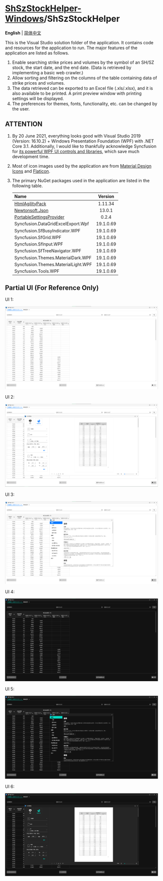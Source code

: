 # [ShSzStockHelper-Windows](../../..)/ShSzStockHelper

**English** | [简体中文](./README-zhCN.md)

This is the Visual Studio solution folder of the application. It contains code and resources for the application to run. The major features of the application are listed as follows.

1. Enable searching strike prices and volumes by the symbol of an SH/SZ stock, the start date, and the end date. (Data is retrieved by implementing a basic web crawler.)
2. Allow sorting and filtering on the columns of the table containing data of strike prices and volumes.
3. The data retrieved can be exported to an Excel file (.xls/.xlsx), and it is also available to be printed. A print preview window with printing settings will be displayed.
4. The preferences for themes, fonts, functionality, etc. can be changed by the user.

## ATTENTION

1. By 20 June 2021, everything looks good with Visual Studio 2019 (Version: 16.10.2) + Windows Presentation Foundation (WPF) with .NET Core 3.1. Additionally, I would like to thankfully acknowledge Syncfusion for [its powerful WPF UI controls and libraries](https://www.syncfusion.com/wpf-ui-controls), which save much development time.
2. Most of icon images used by the application are from [Material Design Icons](https://material.io/resources/icons/?style=baseline) and [Flaticon](https://www.flaticon.com/).
3. The primary NuGet packages used in the application are listed in the following table.

    | Name | Version |
    | :-- | :--: |
    | [HtmlAgilityPack](https://html-agility-pack.net/) | 1.11.34 |
    | [Newtonsoft.Json](https://www.newtonsoft.com/json) | 13.0.1 |
    | [PortableSettingsProvider](https://github.com/Bluegrams/SettingsProviders) | 0.2.4 |
    | Syncfusion.DataGridExcelExport.Wpf | 19.1.0.69 |
    | Syncfusion.SfBusyIndicator.WPF | 19.1.0.69 |
    | Syncfusion.SfGrid.WPF | 19.1.0.69 |
    | Syncfusion.SfInput.WPF | 19.1.0.69 |
    | Syncfusion.SfTreeNavigator.WPF | 19.1.0.69 |
    | Syncfusion.Themes.MaterialDark.WPF | 19.1.0.69 |
    | Syncfusion.Themes.MaterialLight.WPF | 19.1.0.69 |
    | Syncfusion.Tools.WPF | 19.1.0.69 |

## Partial UI (For Reference Only)

UI 1:

![UI1.png](./Images_README/UI1.png)

UI 2:

![UI2.png](./Images_README/UI2.png)

UI 3:

![UI3.png](./Images_README/UI3.png)

UI 4:

![UI4.png](./Images_README/UI4.png)

UI 5:

![UI5.png](./Images_README/UI5.png)

UI 6:

![UI6.png](./Images_README/UI6.png)
